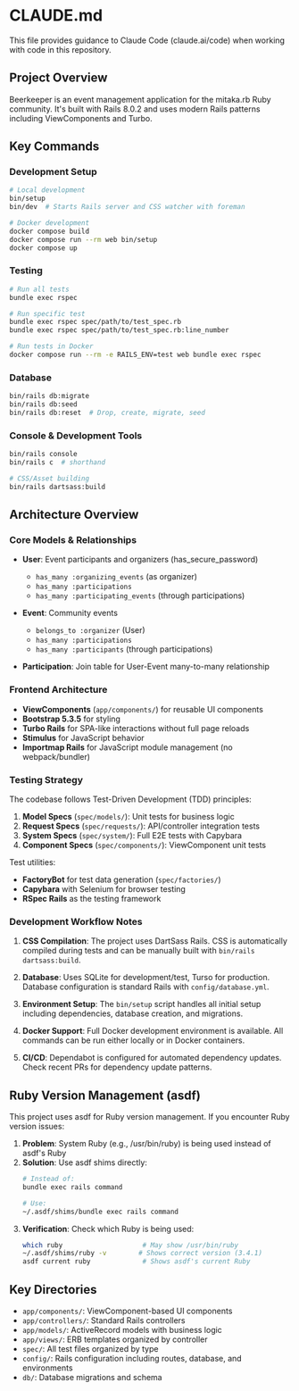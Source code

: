 # CLAUDE.md

This file provides guidance to Claude Code (claude.ai/code) when working with code in this repository.

## Project Overview

Beerkeeper is an event management application for the mitaka.rb Ruby community. It's built with Rails 8.0.2 and uses modern Rails patterns including ViewComponents and Turbo.

## Key Commands

### Development Setup
```bash
# Local development
bin/setup
bin/dev  # Starts Rails server and CSS watcher with foreman

# Docker development
docker compose build
docker compose run --rm web bin/setup
docker compose up
```

### Testing
```bash
# Run all tests
bundle exec rspec

# Run specific test
bundle exec rspec spec/path/to/test_spec.rb
bundle exec rspec spec/path/to/test_spec.rb:line_number

# Run tests in Docker
docker compose run --rm -e RAILS_ENV=test web bundle exec rspec
```

### Database
```bash
bin/rails db:migrate
bin/rails db:seed
bin/rails db:reset  # Drop, create, migrate, seed
```

### Console & Development Tools
```bash
bin/rails console
bin/rails c  # shorthand

# CSS/Asset building
bin/rails dartsass:build
```

## Architecture Overview

### Core Models & Relationships
- **User**: Event participants and organizers (has_secure_password)
  - `has_many :organizing_events` (as organizer)
  - `has_many :participations`
  - `has_many :participating_events` (through participations)
  
- **Event**: Community events
  - `belongs_to :organizer` (User)
  - `has_many :participations`
  - `has_many :participants` (through participations)

- **Participation**: Join table for User-Event many-to-many relationship

### Frontend Architecture
- **ViewComponents** (`app/components/`) for reusable UI components
- **Bootstrap 5.3.5** for styling
- **Turbo Rails** for SPA-like interactions without full page reloads
- **Stimulus** for JavaScript behavior
- **Importmap Rails** for JavaScript module management (no webpack/bundler)

### Testing Strategy
The codebase follows Test-Driven Development (TDD) principles:

1. **Model Specs** (`spec/models/`): Unit tests for business logic
2. **Request Specs** (`spec/requests/`): API/controller integration tests
3. **System Specs** (`spec/system/`): Full E2E tests with Capybara
4. **Component Specs** (`spec/components/`): ViewComponent unit tests

Test utilities:
- **FactoryBot** for test data generation (`spec/factories/`)
- **Capybara** with Selenium for browser testing
- **RSpec Rails** as the testing framework

### Development Workflow Notes

1. **CSS Compilation**: The project uses DartSass Rails. CSS is automatically compiled during tests and can be manually built with `bin/rails dartsass:build`.

2. **Database**: Uses SQLite for development/test, Turso for production. Database configuration is standard Rails with `config/database.yml`.

3. **Environment Setup**: The `bin/setup` script handles all initial setup including dependencies, database creation, and migrations.

4. **Docker Support**: Full Docker development environment is available. All commands can be run either locally or in Docker containers.

5. **CI/CD**: Dependabot is configured for automated dependency updates. Check recent PRs for dependency update patterns.

## Ruby Version Management (asdf)

This project uses asdf for Ruby version management. If you encounter Ruby version issues:

1. **Problem**: System Ruby (e.g., /usr/bin/ruby) is being used instead of asdf's Ruby
2. **Solution**: Use asdf shims directly:
   ```bash
   # Instead of:
   bundle exec rails command
   
   # Use:
   ~/.asdf/shims/bundle exec rails command
   ```
3. **Verification**: Check which Ruby is being used:
   ```bash
   which ruby                    # May show /usr/bin/ruby
   ~/.asdf/shims/ruby -v        # Shows correct version (3.4.1)
   asdf current ruby             # Shows asdf's current Ruby
   ```

## Key Directories

- `app/components/`: ViewComponent-based UI components
- `app/controllers/`: Standard Rails controllers
- `app/models/`: ActiveRecord models with business logic
- `app/views/`: ERB templates organized by controller
- `spec/`: All test files organized by type
- `config/`: Rails configuration including routes, database, and environments
- `db/`: Database migrations and schema